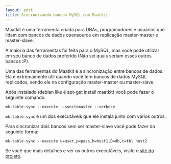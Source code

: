 ```yaml
---
layout: post
title: Sincronizando bancos MySQL com Maatkit
---
```


Maatkit é uma ferramenta criada para DBAs, programadores e usuários que lidam com bancos de dados opensource em replicação master-master e master-slave.

A maioria das ferramentas foi feita para o MySQL, mas você pode utilizar em seu banco de dados preferido (Não sei quais seriam esses outros bancos :P).

Uma das ferramentas do Maatkit é a sincronização entre bancos de dados. Ela é extremamente útil quando você tem bancos de dados MySQL replicados, sendo ele na configuração master-master ou master-slave.

Após instalado (debian like é apt-get install maatkit) você pode fazer o seguinte comando:

`mk-table-sync --execute --synctomaster --verbose`

`mk-table-sync` é um dos executáveis que ele instala junto com vários outros.

Para sincronizar dois bancos sem ser master-slave você pode fazer da seguinte forma:

`mk-table-sync --execute u=user,p=pass,h=host1,D=db,t=tbl host2`

Se você que mais detalhes e ver os outros executáveis, visite o [site do projeto](http://www.maatkit.org).
